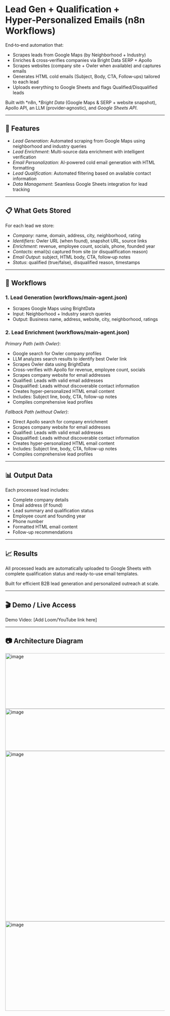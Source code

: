 # Lead Gen + Qualification + Hyper‑Personalized Emails (n8n Workflows)

End‑to‑end automation that:
- Scrapes leads from Google Maps (by Neighborhood + Industry)
- Enriches & cross‑verifies companies via Bright Data SERP + Apollo
- Scrapes websites (company site + Owler when available) and captures emails
- Generates HTML cold emails (Subject, Body, CTA, Follow‑ups) tailored to each lead
- Uploads everything to Google Sheets and flags Qualified/Disqualified leads

Built with *n8n, **Bright Data* (Google Maps & SERP + website snapshot), Apollo API, an LLM (provider‑agnostic), and *Google Sheets API*.

---

## 🚀 Features
- *Lead Generation*: Automated scraping from Google Maps using neighborhood and industry queries
- *Lead Enrichment*: Multi-source data enrichment with intelligent verification
- *Email Personalization*: AI-powered cold email generation with HTML formatting
- *Lead Qualification*: Automated filtering based on available contact information
- *Data Management*: Seamless Google Sheets integration for lead tracking

---

## 📋 What Gets Stored

For each lead we store:
- *Company*: name, domain, address, city, neighborhood, rating
- *Identifiers*: Owler URL (when found), snapshot URL, source links
- *Enrichment*: revenue, employee count, socials, phone, founded year
- *Contacts*: email(s) captured from site (or disqualification reason)
- *Email Output*: subject, HTML body, CTA, follow‑up notes
- *Status*: qualified (true/false), disqualified reason, timestamps

---

## 🧩 Workflows

### 1. Lead Generation (workflows/main-agent.json)

- Scrapes Google Maps using BrightData
- Input: Neighborhood + Industry search queries
- Output: Business name, address, website, city, neighborhood, ratings

### 2. Lead Enrichment (workflows/main-agent.json)
*Primary Path (with Owler)*:

- Google search for Owler company profiles
- LLM analyzes search results to identify best Owler link
- Scrapes Owler data using BrightData
- Cross-verifies with Apollo for revenue, employee count, socials
- Scrapes company website for email addresses
- Qualified: Leads with valid email addresses
- Disqualified: Leads without discoverable contact information
- Creates hyper-personalized HTML email content
- Includes: Subject line, body, CTA, follow-up notes
- Compiles comprehensive lead profiles

*Fallback Path (without Owler)*:

- Direct Apollo search for company enrichment
- Scrapes company website for email addresses
- Qualified: Leads with valid email addresses
- Disqualified: Leads without discoverable contact information
- Creates hyper-personalized HTML email content
- Includes: Subject line, body, CTA, follow-up notes
- Compiles comprehensive lead profiles

---

## 📊 Output Data

Each processed lead includes:
- Complete company details
- Email address (if found)
- Lead summary and qualification status
- Employee count and founding year
- Phone number
- Formatted HTML email content
- Follow-up recommendations

---

## 📈 Results
All processed leads are automatically uploaded to Google Sheets with complete qualification status and ready-to-use email templates.

Built for efficient B2B lead generation and personalized outreach at scale.

---

## 🎬 Demo / Live Access

Demo Video: [Add Loom/YouTube link here]

---

## 📷 Architecture Diagram

<img width="1336" height="175" alt="image" src="https://github.com/user-attachments/assets/a79127b2-a8ac-4816-a16f-4dfe7afaa18b" />


<img width="1881" height="133" alt="image" src="https://github.com/user-attachments/assets/8bbe0860-98ce-428c-b1c5-72ab2655373f" />


<img width="1667" height="537" alt="image" src="https://github.com/user-attachments/assets/a7dc2834-e9c4-48b4-a761-3a0cb21b3f06" />


<img width="1552" height="282" alt="image" src="https://github.com/user-attachments/assets/2d98a15c-3d8f-4964-b3bb-18c9674f590b" />
